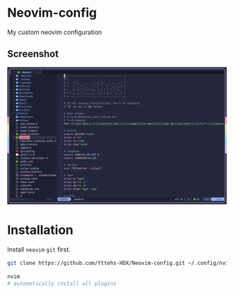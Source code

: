 # Neovim-config

My custom neovim configuration

## Screenshot

![Screenshot](Screenshot.png)

# Installation

Install ``neovim`` ``git`` first.

```bash
git clone https://github.com/Yttehs-HDX/Neovim-config.git ~/.config/nvim
```

```bash
nvim
# automatically install all plugins
```

